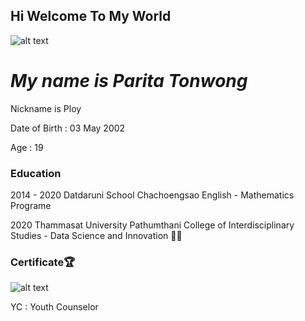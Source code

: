 ## Hi Welcome To My World
![alt text](https://sv1.picz.in.th/images/2021/12/01/6xkOhu.jpg)

# _My name is Parita Tonwong_
Nickname is Ploy

Date of Birth : 03 May 2002

Age : 19


### Education
2014 - 2020 Datdaruni School Chachoengsao English - Mathematics Programe

2020 Thammasat University Pathumthani College of Interdisciplinary Studies - Data Science and Innovation 👩‍💻


### Certificate🏆
  
![alt text](https://sv1.picz.in.th/images/2021/12/01/6xw3vv.jpg)

YC : Youth Counselor
